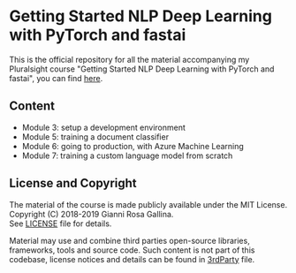 # Getting Started NLP Deep Learning with PyTorch and fastai

This is the official repository for all the material accompanying my Pluralsight course "Getting Started NLP Deep Learning with PyTorch and fastai", you can find [here](https://).

## Content

- Module 3: setup a development environment
- Module 5: training a document classifier
- Module 6: going to production, with Azure Machine Learning
- Module 7: training a custom language model from scratch

## License and Copyright

The material of the course is made publicly available under the MIT License.  
Copyright (C) 2018-2019 Gianni Rosa Gallina.  
See [LICENSE](LICENSE) file for details.

Material may use and combine third parties open-source libraries, frameworks, tools and source code. Such content is not part of this codebase, license notices and details can be found in [3rdParty](3rdPartyNotices.txt) file.